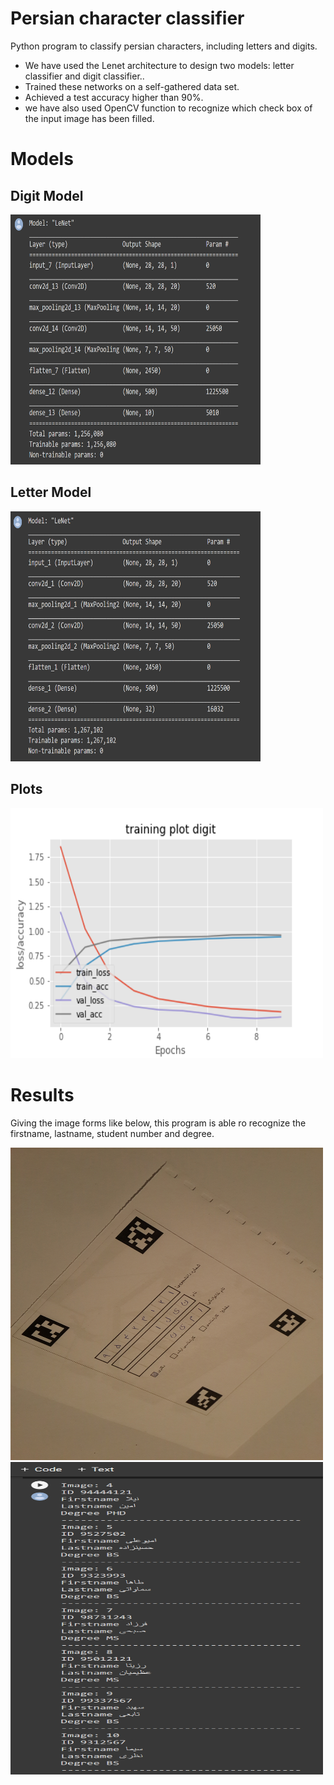 # Persian character classifier
Python program to classify persian characters, including letters and digits.
* We have used the Lenet architecture to design two models: letter classifier and digit classifier..
* Trained these networks on a self-gathered data set.
* Achieved a test accuracy higher than 90%.
* we have also used OpenCV function to recognize which check box of the input image has been filled.

# Models

## Digit Model
  <img src="https://github.com/taravatp/Persian_character_classifier/blob/main/model_digit.png" width="400" height="400">

## Letter Model
  <img src="https://github.com/taravatp/Persian_character_classifier/blob/main/model_letter.png" width="400" height="400">

## Plots
<img src="https://github.com/taravatp/Persian_character_classifier/blob/main/training_plot_digit.png" width="500" height="400">

# Results

Giving the image forms like below, this program is able ro recognize the firstname, lastname, student number and degree.
<p float="left">
  <img src="https://github.com/taravatp/Persian_character_classifier/blob/main/form_test/4.jpg" width="500" height="500">
  <img src="https://github.com/taravatp/Persian_character_classifier/blob/main/results.png" width="500" height="500">
</p>
